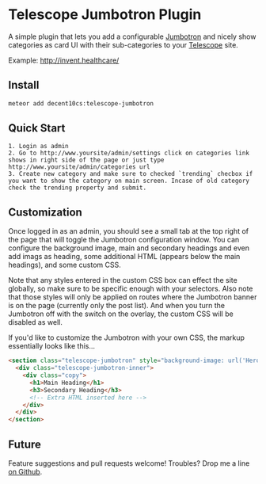 # Telescope Jumbotron Plugin

A simple plugin that lets you add a configurable [Jumbotron][2] and nicely show categories as card UI with their sub-categories to your [Telescope][1] site.  

Example: http://invent.healthcare/


## Install

```bash
meteor add decent10cs:telescope-jumbotron
```

## Quick Start
	1. Login as admin
  	2. Go to http://www.yoursite/admin/settings click on categories link shows in right side of the page or just type  http://www.yoursite/admin/categories url
  	3. Create new category and make sure to checked `trending` checbox if you want to show the category on main screen. Incase of old category  check the trending property and submit.
  
## Customization

Once logged in as an admin, you should see a small tab at the top right of the page that will toggle the Jumbotron configuration window.  You can configure the background image, main and secondary headings and even add imags as heading, some additional HTML (appears below the main headings), and some custom CSS.  

Note that any styles entered in the custom CSS box can effect the site globally, so make sure to be specific enough with your selectors.  Also note that those styles will only be applied on routes where the Jumbotron banner is on the page (currently only the post list). And when you turn the Jumbotron off with the switch on the overlay, the custom CSS will be disabled as well.

If you'd like to customize the Jumbotron with your own CSS, the markup essentially looks like this...

```html
<section class="telescope-jumbotron" style="background-image: url('Hero image URL')">
  <div class="telescope-jumbotron-inner">
    <div class="copy">
      <h1>Main Heading</h1>
      <h3>Secondary Heading</h3>
      <!-- Extra HTML inserted here -->
    </div>
  </div>
</section>
```


## Future
Feature suggestions and pull requests welcome!  Troubles?  Drop me a line [on Github][4].

[1]: http://www.telescopeapp.org/
[2]: http://www.w3schools.com/bootstrap/bootstrap_jumbotron_header.asp
[3]: https://atmospherejs.com/telescope/core
[4]: https://github.com/biologio/biolog-jumbotron